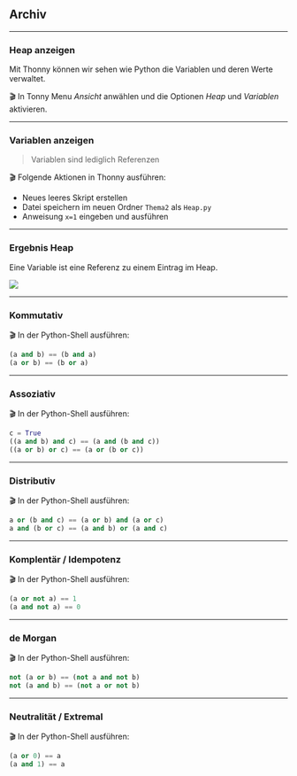 ## Archiv

---
### Heap anzeigen

Mit Thonny können wir sehen wie Python die Variablen und deren Werte verwaltet.

🎬 In Tonny Menu *Ansicht* anwählen und die Optionen *Heap* und *Variablen* aktivieren.

---
### Variablen anzeigen

> Variablen sind lediglich Referenzen

🎬 Folgende Aktionen in Thonny ausführen:
* Neues leeres Skript erstellen
* Datei speichern im neuen Ordner `Thema2` als `Heap.py`
* Anweisung `x=1` eingeben und ausführen

---
### Ergebnis Heap

Eine Variable ist eine Referenz zu einem Eintrag im Heap.

![](../thonny-variables-and-heap.png)

---
### Kommutativ

🎬 In der Python-Shell ausführen:

```python
(a and b) == (b and a)
(a or b) == (b or a)
```

---
### Assoziativ

🎬 In der Python-Shell ausführen:

```python
c = True
((a and b) and c) == (a and (b and c))
((a or b) or c) == (a or (b or c))
```

---
### Distributiv

🎬 In der Python-Shell ausführen:

```python
a or (b and c) == (a or b) and (a or c)
a and (b or c) == (a and b) or (a and c)
```

---
### Komplentär / Idempotenz

🎬 In der Python-Shell ausführen:

```python
(a or not a) == 1
(a and not a) == 0
```

---
### de Morgan

🎬 In der Python-Shell ausführen:

```python
not (a or b) == (not a and not b)
not (a and b) == (not a or not b)
```

---
### Neutralität / Extremal

🎬 In der Python-Shell ausführen:

```python
(a or 0) == a
(a and 1) == a
```